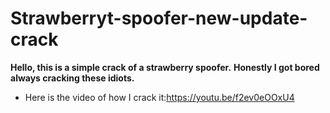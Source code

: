 # Strawberryt-spoofer-new-update-crack
**Hello, this is a simple crack of a strawberry spoofer.** 
**Honestly I got bored always cracking these idiots.** 
- Here is the video of how I crack it:https://youtu.be/f2ev0eOOxU4
